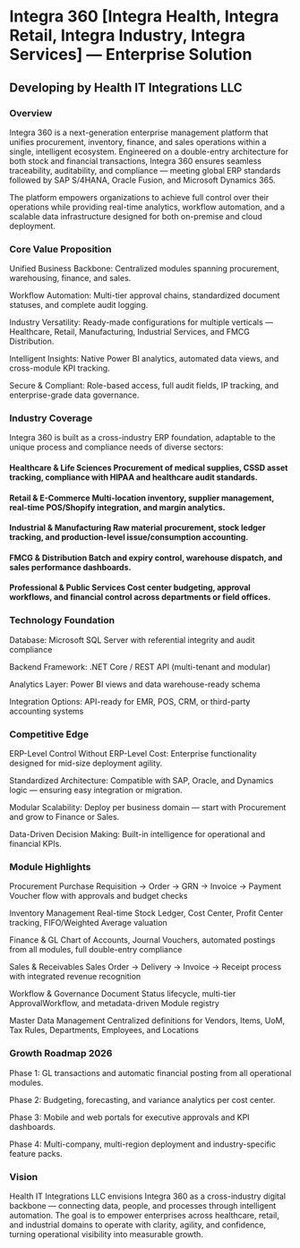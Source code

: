 # Integra 360 [Integra Health, Integra Retail, Integra Industry, Integra Services] — Enterprise Solution

## Developing by Health IT Integrations LLC


### Overview

Integra 360 is a next-generation enterprise management platform that unifies procurement, inventory, finance, and sales operations within a single, intelligent ecosystem.
Engineered on a double-entry architecture for both stock and financial transactions, Integra 360 ensures seamless traceability, auditability, and compliance — meeting global ERP standards followed by SAP S/4HANA, Oracle Fusion, and Microsoft Dynamics 365.

The platform empowers organizations to achieve full control over their operations while providing real-time analytics, workflow automation, and a scalable data infrastructure designed for both on-premise and cloud deployment.


### Core Value Proposition

Unified Business Backbone: Centralized modules spanning procurement, warehousing, finance, and sales.

Workflow Automation: Multi-tier approval chains, standardized document statuses, and complete audit logging.

Industry Versatility: Ready-made configurations for multiple verticals — Healthcare, Retail, Manufacturing, Industrial Services, and FMCG Distribution.

Intelligent Insights: Native Power BI analytics, automated data views, and cross-module KPI tracking.

Secure & Compliant: Role-based access, full audit fields, IP tracking, and enterprise-grade data governance.


### Industry Coverage

Integra 360 is built as a cross-industry ERP foundation, adaptable to the unique process and compliance needs of diverse sectors:

#### Healthcare & Life Sciences	Procurement of medical supplies, CSSD asset tracking, compliance with HIPAA and healthcare audit standards.

#### Retail & E-Commerce	Multi-location inventory, supplier management, real-time POS/Shopify integration, and margin analytics.

#### Industrial & Manufacturing	Raw material procurement, stock ledger tracking, and production-level issue/consumption accounting.

#### FMCG & Distribution	Batch and expiry control, warehouse dispatch, and sales performance dashboards.

#### Professional & Public Services	Cost center budgeting, approval workflows, and financial control across departments or field offices.


### Technology Foundation

Database: Microsoft SQL Server with referential integrity and audit compliance

Backend Framework: .NET Core / REST API (multi-tenant and modular)

Analytics Layer: Power BI views and data warehouse-ready schema

Integration Options: API-ready for EMR, POS, CRM, or third-party accounting systems


### Competitive Edge

ERP-Level Control Without ERP-Level Cost: Enterprise functionality designed for mid-size deployment agility.

Standardized Architecture: Compatible with SAP, Oracle, and Dynamics logic — ensuring easy integration or migration.

Modular Scalability: Deploy per business domain — start with Procurement and grow to Finance or Sales.

Data-Driven Decision Making: Built-in intelligence for operational and financial KPIs.


### Module Highlights

Procurement	Purchase Requisition → Order → GRN → Invoice → Payment Voucher flow with approvals and budget checks

Inventory Management	Real-time Stock Ledger, Cost Center, Profit Center tracking, FIFO/Weighted Average valuation

Finance & GL	Chart of Accounts, Journal Vouchers, automated postings from all modules, full double-entry compliance

Sales & Receivables	Sales Order → Delivery → Invoice → Receipt process with integrated revenue recognition

Workflow & Governance	Document Status lifecycle, multi-tier ApprovalWorkflow, and metadata-driven Module registry

Master Data Management	Centralized definitions for Vendors, Items, UoM, Tax Rules, Departments, Employees, and Locations


### Growth Roadmap 2026

Phase 1: GL transactions and automatic financial posting from all operational modules.

Phase 2: Budgeting, forecasting, and variance analytics per cost center.

Phase 3: Mobile and web portals for executive approvals and KPI dashboards.

Phase 4: Multi-company, multi-region deployment and industry-specific feature packs.

### Vision

Health IT Integrations LLC envisions Integra 360 as a cross-industry digital backbone — connecting data, people, and processes through intelligent automation.
The goal is to empower enterprises across healthcare, retail, and industrial domains to operate with clarity, agility, and confidence, turning operational visibility into measurable growth.

